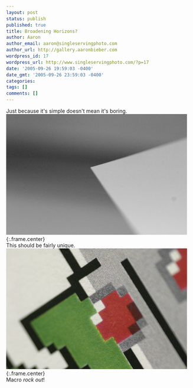 ```yaml
---
layout: post
status: publish
published: true
title: Broadening Horizons?
author: Aaron
author_email: aaron@singleservingphoto.com
author_url: http://gallery.aaronbieber.com
wordpress_id: 17
wordpress_url: http://www.singleservingphoto.com/?p=17
date: '2005-09-26 19:59:03 -0400'
date_gmt: '2005-09-26 23:59:03 -0400'
categories:
tags: []
comments: []
---
```

Just because it's simple doesn't mean it's boring.\
 ![](/ssp/26sept05-01.jpg){:.frame.center}\
 This should be fairly unique.\
 ![](/ssp/26sept05-02.jpg){:.frame.center}\
 Macro *rock out*!
